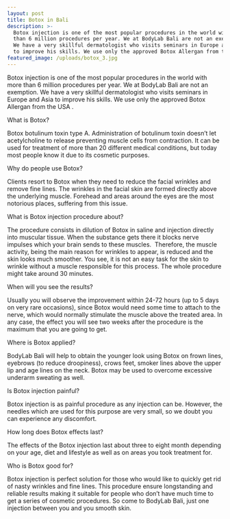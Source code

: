 ```yaml
---
layout: post
title: Botox in Bali
description: >-
  Botox injection is one of the most popular procedures in the world with more
  than 6 million procedures per year. We at BodyLab Bali are not an exemption.
  We have a very skillful dermatologist who visits seminars in Europe and Asia
  to improve his skills. We use only the approved Botox Allergan from the USA .
featured_image: /uploads/botox_3.jpg
---
```


Botox injection is one of the most popular procedures in the world with more than 6 million procedures per year. We at BodyLab Bali are not an exemption. We have a very skillful dermatologist who visits seminars in Europe and Asia to improve his skills. We use only the approved Botox Allergan from the USA .

What is Botox?

Botox botulinum toxin type A. Administration of botulinum toxin doesn’t let acetylcholine to release preventing muscle cells from contraction. It can be used for treatment of more than 20 different medical conditions, but today most people know it due to its cosmetic purposes.

Why do people use Botox?

Clients resort to Botox when they need to reduce the facial wrinkles and remove fine lines. The wrinkles in the facial skin are formed directly above the underlying muscle. Forehead and areas around the eyes are the most notorious places, suffering from this issue.

What is Botox injection procedure about?

The procedure consists in dilution of Botox in saline and injection directly into muscular tissue. When the substance gets there it blocks nerve impulses which your brain sends to these muscles.  Therefore, the muscle activity, being the main reason for wrinkles to appear, is reduced and the skin looks much smoother. You see, it is not an easy task for the skin to wrinkle without a muscle responsible for this process. The whole procedure might take around 30 minutes.

When will you see the results?

Usually you will observe the improvement within 24-72 hours (up to 5 days on very rare occasions), since Botox would need some time to attach to the nerve, which would normally stimulate the muscle above the treated area. In any case, the effect you will see two weeks after the procedure is the maximum that you are going to get.

Where is Botox applied?

BodyLab Bali will help to obtain the younger look using Botox on frown lines, eyebrows (to reduce droopiness), crows feet, smoker lines above the upper lip and age lines on the neck. Botox may be used to overcome excessive underarm sweating as well.

Is Botox injection painful?

Botox injection is as painful procedure as any injection can be. However, the needles which are used for this purpose are very small, so we doubt you can experience any discomfort.

How long does Botox effects last?

The effects of the Botox injection last about three to eight month depending on your age, diet and lifestyle as well as on areas you took treatment for.  

Who is Botox good for?

Botox injection is perfect solution for those who would like to quickly get rid of nasty wrinkles and fine lines. This procedure ensure longstanding and reliable results making it suitable for people who don’t have much time to get a series of cosmetic procedures. So come to BodyLab Bali, just one injection between you and you smooth skin.  

<br>